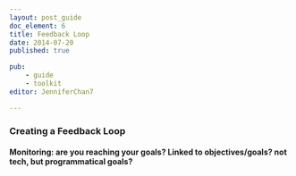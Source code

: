 ```yaml
---
layout: post_guide
doc_element: 6
title: Feedback Loop
date: 2014-07-20
published: true

pub: 
	- guide
	- toolkit
editor: JenniferChan7

---
```


### Creating a Feedback Loop

#### Monitoring: are you reaching your goals? Linked to objectives/goals? not tech, but programmatical goals?

